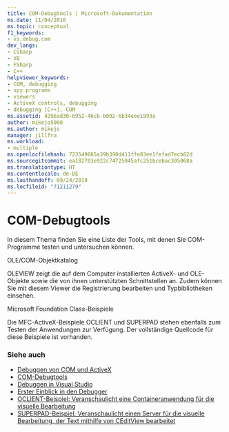 ```yaml
---
title: COM-Debugtools | Microsoft-Dokumentation
ms.date: 11/04/2016
ms.topic: conceptual
f1_keywords:
- vs.debug.com
dev_langs:
- CSharp
- VB
- FSharp
- C++
helpviewer_keywords:
- COM, debugging
- spy programs
- viewers
- ActiveX controls, debugging
- debugging [C++], COM
ms.assetid: 4296ad30-6952-46cb-b002-6b34eee1993a
author: mikejo5000
ms.author: mikejo
manager: jillfra
ms.workload:
- multiple
ms.openlocfilehash: 723549865a39b390d411ffe83ee1fefad7ecb82d
ms.sourcegitcommit: ea182703e922c74725045afc251bcebac305068a
ms.translationtype: HT
ms.contentlocale: de-DE
ms.lasthandoff: 09/24/2019
ms.locfileid: "71211279"
---
```

# <a name="com-debugging-tools"></a>COM-Debugtools

In diesem Thema finden Sie eine Liste der Tools, mit denen Sie COM-Programme testen und untersuchen können.

OLE/COM-Objektkatalog

OLEVIEW zeigt die auf dem Computer installierten ActiveX- und OLE-Objekte sowie die von ihnen unterstützten Schnittstellen an. Zudem können Sie mit diesem Viewer die Registrierung bearbeiten und Typbibliotheken einsehen.

Microsoft Foundation Class-Beispiele

Die MFC-ActiveX-Beispiele OCLIENT und SUPERPAD stehen ebenfalls zum Testen der Anwendungen zur Verfügung. Der vollständige Quellcode für diese Beispiele ist vorhanden.

### <a name="see-also"></a>Siehe auch

- [Debuggen von COM und ActiveX](../debugger/com-and-activex-debugging.md)
- [COM-Debugtools](../debugger/com-debugging-tools.md)
- [Debuggen in Visual Studio](../debugger/index.yml)
- [Erster Einblick in den Debugger](../debugger/debugger-feature-tour.md)
- [OCLIENT-Beispiel: Veranschaulicht eine Containeranwendung für die visuelle Bearbeitung](https://msdn.microsoft.com/library/8cd5c234-9a4e-4934-8f5d-bac189ad92c4)
- [SUPERPAD-Beispiel: Veranschaulicht einen Server für die visuelle Bearbeitung, der Text mithilfe von CEditView bearbeitet](https://msdn.microsoft.com/library/7b14e975-d986-4e6a-8289-226485cfcb72)